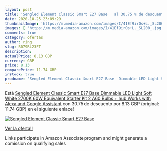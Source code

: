 ```yaml
---
layout: post
title: 'Sengled Element Classic Smart E27 Base   al 30.75 % de descuento'
date: 2020-10-25 23:09:29
thumbnailImage: 'https://m.media-amazon.com/images/I/41Ef9irOs+L._SL200_.jpg'
images: [ 'https://m.media-amazon.com/images/I/41Ef9irOs+L._SL200_.jpg' ]
comments: true
category: ofertas
author: ring
slug: B079RL23FT
description:
actualPrice: 8.13 GBP
currency: GBP
price: 8.13
comparePrice: 11.74 GBP
inStock: true
prodname: 'Sengled Element Classic Smart E27 Base  Dimmable LED Light Soft White 2700K 60W Equivalent  Starter Kit  2 A60 Bulbs + hub   Works with Alexa and Google Assistant'
---
```


Está [Sengled Element Classic Smart E27 Base  Dimmable LED Light Soft White 2700K 60W Equivalent  Starter Kit  2 A60 Bulbs + hub   Works with Alexa and Google Assistant](https://www.amazon.co.uk/dp/B079RL23FT/?tag=tolees0a-21) con 30.75 de descuento por 8.13 GBP (original: 11.74 GBP) en el siguiente enlace!

[![Sengled Element Classic Smart E27 Base  ](https://m.media-amazon.com/images/I/41Ef9irOs+L._SL200_.jpg)](https://www.amazon.co.uk/dp/B079RL23FT/?tag=tolees0a-21)

[Ver la oferta!!](https://www.amazon.co.uk/dp/B079RL23FT/?tag=tolees0a-21)

Links participate in Amazon Associate program and might generate a comission on qualifying sales


